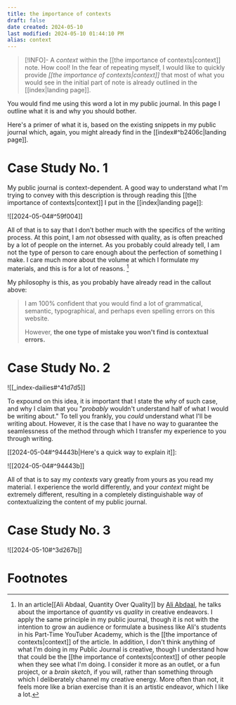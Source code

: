 ```yaml
---
title: the importance of contexts
draft: false
date created: 2024-05-10
last modified: 2024-05-10 01:44:10 PM
alias: context
---
```


>[!INFO]- A *context* within the [[the importance of contexts|context]] note. How cool!
>In the fear of repeating myself, I would like to quickly provide *[[the importance of contexts|context]]* that most of what you would see in the initial part of note is already outlined in the [[index|landing page]].


You would find me using this word a lot in my public journal. In this page I outline what it is and why you should bother.

Here's a primer of what it is, based on the existing snippets in my public journal which, again, you might already find in the [[index#^b2406c|landing page]].

# Case Study No. 1 

My public journal is context-dependent. A good way to understand what I'm trying to convey with this description is through reading this [[the importance of contexts|context]] I put in the [[index|landing page]]:

![[2024-05-04#^59f004]]

All of that is to say that I don't bother much with the specifics of the writing process. At this point, I am *not* obsessed with quality, as is often preached by a lot of people on the internet. As you probably could already tell, I am not the type of person to care enough about the perfection of something I make. I care much more about the volume at which I formulate my materials, and this is for a lot of reasons. [^1]

My philosophy is this, as you probably have already read in the callout above:

> I am 100% confident that you would find a lot of grammatical, semantic, typographical, and perhaps even spelling errors on this website.
> 
> However, **the one type of mistake you won't find is contextual errors.**

# Case Study No. 2

![[_index-dailies#^41d7d5]]

To expound on this idea, it is important that I state the *why* of such case, and why I claim that you "*probably* wouldn't understand half of what I would be writing about." To tell you frankly, you *could* understand what I'll be writing about. However, it is the case that I have no way to guarantee the seamlessness of the method through which I transfer my experience to you through writing. 

[[2024-05-04#^94443b|Here's a quick way to explain it]]:

![[2024-05-04#^94443b]]

All of that is to say my *contexts* vary greatly from yours as you read my material. I experience the world differently, and your *context* might be extremely different, resulting in a completely distinguishable way of contextualizing the content of my public journal. 

# Case Study No. 3

![[2024-05-10#^3d267b]]



# Footnotes

[^1]: In an article[[Ali Abdaal, Quantity Over Quality]] by [Ali Abdaal](https://aliabdaal.com/about/), he talks about the importance of *quantity* vs *quality* in creative endeavors. I apply the same principle in my public journal, though it is not with the intention to grow an audience or formulate a business like Ali's students in his Part-Time YouTuber Academy, which is the [[the importance of contexts|context]] of the article. In addition, I don't think anything of what I'm doing in my Public Journal is creative, though I understand how that could be the [[the importance of contexts|context]] of other people when they see what I'm doing. I consider it more as an outlet, or a fun project, or a *brain sketch*, if you will, rather than something through which I deliberately channel my creative energy. More often than not, it feels more like a brian exercise than it is an artistic endeavor, which I like a lot.